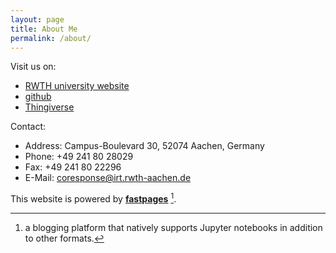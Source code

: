 ```yaml
---
layout: page
title: About Me
permalink: /about/
---
```


Visit us on:

- [RWTH university website](https://www.coresponse.rwth-aachen.de)
- [github](https://github.com/CORESPONSE)
- [Thingiverse](https://www.thingiverse.com/coresponse)

Contact:

- Address: Campus-Boulevard 30, 52074 Aachen, Germany
- Phone: +49 241 80 28029
- Fax: +49 241 80 22296
- E-Mail: [coresponse@irt.rwth-aachen.de](mailto:coresponse@irt.rwth-aachen.de)


This website is powered by **[fastpages](https://github.com/fastai/fastpages)** [^1].



[^1]:a blogging platform that natively supports Jupyter notebooks in addition to other formats.
